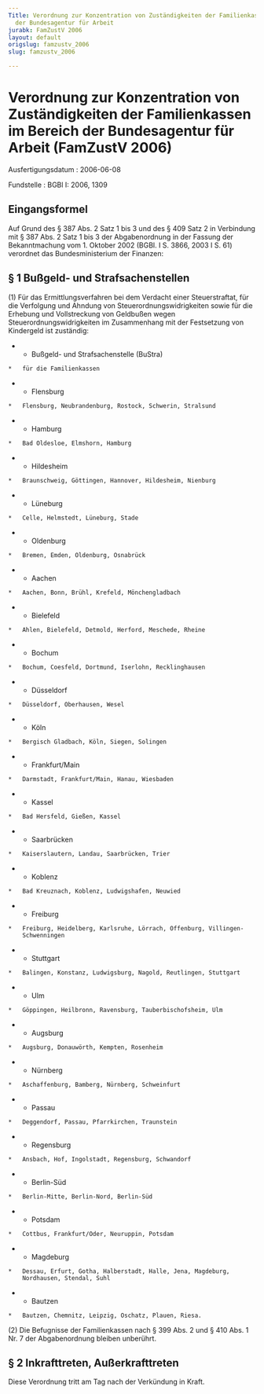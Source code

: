 ```yaml
---
Title: Verordnung zur Konzentration von Zuständigkeiten der Familienkassen im  Bereich
  der Bundesagentur für Arbeit
jurabk: FamZustV 2006
layout: default
origslug: famzustv_2006
slug: famzustv_2006

---
```


# Verordnung zur Konzentration von Zuständigkeiten der Familienkassen im  Bereich der Bundesagentur für Arbeit (FamZustV 2006)

Ausfertigungsdatum
:   2006-06-08

Fundstelle
:   BGBl I: 2006, 1309



## Eingangsformel

Auf Grund des § 387 Abs. 2 Satz 1 bis 3 und des § 409 Satz 2 in
Verbindung mit § 387 Abs. 2 Satz 1 bis 3 der Abgabenordnung in der
Fassung der Bekanntmachung vom 1. Oktober 2002 (BGBl. I S. 3866, 2003
I S. 61) verordnet das Bundesministerium der Finanzen:


## § 1 Bußgeld- und Strafsachenstellen

(1) Für das Ermittlungsverfahren bei dem Verdacht einer
Steuerstraftat, für die Verfolgung und Ahndung von
Steuerordnungswidrigkeiten sowie für die Erhebung und Vollstreckung
von Geldbußen wegen Steuerordnungswidrigkeiten im Zusammenhang mit der
Festsetzung von Kindergeld ist zuständig:

*    *   Bußgeld- und Strafsachenstelle (BuStra)

    *   für die Familienkassen


*    *   Flensburg

    *   Flensburg, Neubrandenburg, Rostock, Schwerin, Stralsund


*    *   Hamburg

    *   Bad Oldesloe, Elmshorn, Hamburg


*    *   Hildesheim

    *   Braunschweig, Göttingen, Hannover, Hildesheim, Nienburg


*    *   Lüneburg

    *   Celle, Helmstedt, Lüneburg, Stade


*    *   Oldenburg

    *   Bremen, Emden, Oldenburg, Osnabrück


*    *   Aachen

    *   Aachen, Bonn, Brühl, Krefeld, Mönchengladbach


*    *   Bielefeld

    *   Ahlen, Bielefeld, Detmold, Herford, Meschede, Rheine


*    *   Bochum

    *   Bochum, Coesfeld, Dortmund, Iserlohn, Recklinghausen


*    *   Düsseldorf

    *   Düsseldorf, Oberhausen, Wesel


*    *   Köln

    *   Bergisch Gladbach, Köln, Siegen, Solingen


*    *   Frankfurt/Main

    *   Darmstadt, Frankfurt/Main, Hanau, Wiesbaden


*    *   Kassel

    *   Bad Hersfeld, Gießen, Kassel


*    *   Saarbrücken

    *   Kaiserslautern, Landau, Saarbrücken, Trier


*    *   Koblenz

    *   Bad Kreuznach, Koblenz, Ludwigshafen, Neuwied


*    *   Freiburg

    *   Freiburg, Heidelberg, Karlsruhe, Lörrach, Offenburg, Villingen-
        Schwenningen


*    *   Stuttgart

    *   Balingen, Konstanz, Ludwigsburg, Nagold, Reutlingen, Stuttgart


*    *   Ulm

    *   Göppingen, Heilbronn, Ravensburg, Tauberbischofsheim, Ulm


*    *   Augsburg

    *   Augsburg, Donauwörth, Kempten, Rosenheim


*    *   Nürnberg

    *   Aschaffenburg, Bamberg, Nürnberg, Schweinfurt


*    *   Passau

    *   Deggendorf, Passau, Pfarrkirchen, Traunstein


*    *   Regensburg

    *   Ansbach, Hof, Ingolstadt, Regensburg, Schwandorf


*    *   Berlin-Süd

    *   Berlin-Mitte, Berlin-Nord, Berlin-Süd


*    *   Potsdam

    *   Cottbus, Frankfurt/Oder, Neuruppin, Potsdam


*    *   Magdeburg

    *   Dessau, Erfurt, Gotha, Halberstadt, Halle, Jena, Magdeburg,
        Nordhausen, Stendal, Suhl


*    *   Bautzen

    *   Bautzen, Chemnitz, Leipzig, Oschatz, Plauen, Riesa.




(2) Die Befugnisse der Familienkassen nach § 399 Abs. 2 und § 410 Abs.
1 Nr. 7 der Abgabenordnung bleiben unberührt.


## § 2 Inkrafttreten, Außerkrafttreten

Diese Verordnung tritt am Tag nach der Verkündung in Kraft.

